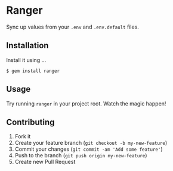# Ranger

Sync up values from your `.env` and `.env.default` files.

## Installation

Install it using ... 

    $ gem install ranger

## Usage

Try running `ranger` in your project root. Watch the magic happen!

## Contributing

1. Fork it
2. Create your feature branch (`git checkout -b my-new-feature`)
3. Commit your changes (`git commit -am 'Add some feature'`)
4. Push to the branch (`git push origin my-new-feature`)
5. Create new Pull Request
